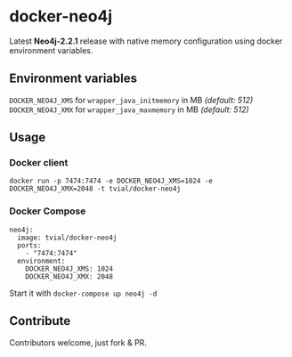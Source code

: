 # docker-neo4j

Latest **Neo4j-2.2.1** release with native memory configuration using docker environment variables.

## Environment variables

`DOCKER_NEO4J_XMS` for `wrapper_java_initmemory` in MB _(default: 512)_  
`DOCKER_NEO4J_XMX` for `wrapper_java_maxmemory` in MB _(default: 512)_  

## Usage

### Docker client

`docker run -p 7474:7474 -e DOCKER_NEO4J_XMS=1024 -e DOCKER_NEO4J_XMX=2048 -t tvial/docker-neo4j`

### Docker Compose

	neo4j:
	  image: tvial/docker-neo4j
	  ports:
	    - "7474:7474"
	  environment:
	    DOCKER_NEO4J_XMS: 1024
	    DOCKER_NEO4J_XMX: 2048    

Start it with `docker-compose up neo4j -d`

## Contribute

Contributors welcome, just fork & PR.